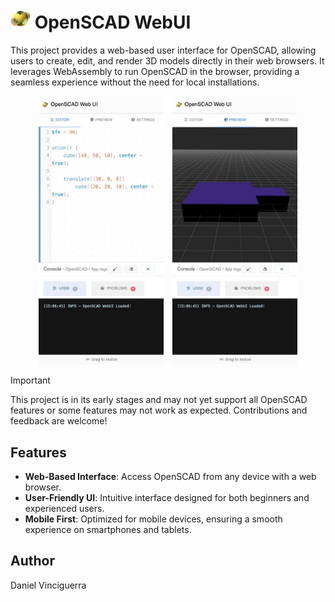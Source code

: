 # <img src="./public/icons/openscad-48.png" width="32" /> OpenSCAD WebUI

This project provides a web-based user interface for OpenSCAD, allowing users to create, edit, and render 3D models
directly in their web browsers. It leverages WebAssembly to run OpenSCAD in the browser, providing a seamless experience
without the need for local installations.

<div align="center">
  <img src="./screenshot.jpeg" width="200" style="margin-right: 10px" />
  <img src="./screenshot2.jpeg" width="200" />
</div>

> [!IMPORTANT]  
> This project is in its early stages and may not yet support all OpenSCAD features or some features may not work as
expected. Contributions and feedback are welcome!

## Features

- **Web-Based Interface**: Access OpenSCAD from any device with a web browser.
- **User-Friendly UI**: Intuitive interface designed for both beginners and experienced users.
- **Mobile First**: Optimized for mobile devices, ensuring a smooth experience on smartphones and tablets.

## Author

Daniel Vinciguerra
